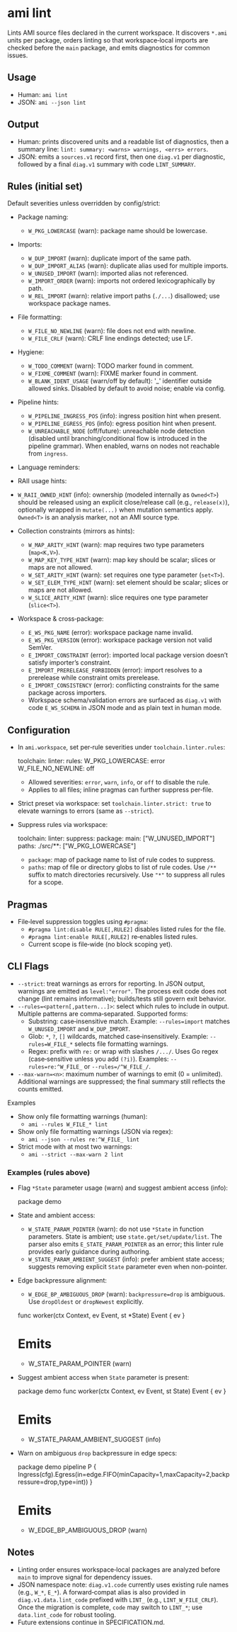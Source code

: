 # ami lint

Lints AMI source files declared in the current workspace. It discovers `*.ami` units per package, orders linting so that workspace‑local imports are checked before the `main` package, and emits diagnostics for common issues.

## Usage

- Human: `ami lint`
- JSON: `ami --json lint`

## Output

- Human: prints discovered units and a readable list of diagnostics, then a summary line: `lint: summary: <warns> warnings, <errs> errors`.
- JSON: emits a `sources.v1` record first, then one `diag.v1` per diagnostic, followed by a final `diag.v1` summary with code `LINT_SUMMARY`.

## Rules (initial set)

Default severities unless overridden by config/strict:

- Package naming:
  - `W_PKG_LOWERCASE` (warn): package name should be lowercase.

- Imports:
  - `W_DUP_IMPORT` (warn): duplicate import of the same path.
  - `W_DUP_IMPORT_ALIAS` (warn): duplicate alias used for multiple imports.
  - `W_UNUSED_IMPORT` (warn): imported alias not referenced.
  - `W_IMPORT_ORDER` (warn): imports not ordered lexicographically by path.
  - `W_REL_IMPORT` (warn): relative import paths (`./...`) disallowed; use workspace package names.

- File formatting:
  - `W_FILE_NO_NEWLINE` (warn): file does not end with newline.
  - `W_FILE_CRLF` (warn): CRLF line endings detected; use LF.

- Hygiene:
  - `W_TODO_COMMENT` (warn): TODO marker found in comment.
  - `W_FIXME_COMMENT` (warn): FIXME marker found in comment.
  - `W_BLANK_IDENT_USAGE` (warn/off by default): '_' identifier outside allowed sinks. Disabled by default to avoid noise; enable via config.

- Pipeline hints:
  - `W_PIPELINE_INGRESS_POS` (info): ingress position hint when present.
  - `W_PIPELINE_EGRESS_POS` (info): egress position hint when present.
  - `W_UNREACHABLE_NODE` (off/future): unreachable node detection (disabled until branching/conditional flow is introduced in the pipeline grammar). When enabled, warns on nodes not reachable from `ingress`.

- Language reminders:

 - RAII usage hints:
  - `W_RAII_OWNED_HINT` (info): ownership (modeled internally as `Owned<T>`) should be released using an explicit close/release call (e.g., `release(x)`), optionally wrapped in `mutate(...)` when mutation semantics apply. `Owned<T>` is an analysis marker, not an AMI source type.

- Collection constraints (mirrors as hints):
  - `W_MAP_ARITY_HINT` (warn): map requires two type parameters (`map<K,V>`).
  - `W_MAP_KEY_TYPE_HINT` (warn): map key should be scalar; slices or maps are not allowed.
  - `W_SET_ARITY_HINT` (warn): set requires one type parameter (`set<T>`).
  - `W_SET_ELEM_TYPE_HINT` (warn): set element should be scalar; slices or maps are not allowed.
  - `W_SLICE_ARITY_HINT` (warn): slice requires one type parameter (`slice<T>`).

- Workspace & cross‑package:
  - `E_WS_PKG_NAME` (error): workspace package name invalid.
  - `E_WS_PKG_VERSION` (error): workspace package version not valid SemVer.
  - `E_IMPORT_CONSTRAINT` (error): imported local package version doesn’t satisfy importer’s constraint.
  - `E_IMPORT_PRERELEASE_FORBIDDEN` (error): import resolves to a prerelease while constraint omits prerelease.
  - `E_IMPORT_CONSISTENCY` (error): conflicting constraints for the same package across importers.
  - Workspace schema/validation errors are surfaced as `diag.v1` with code `E_WS_SCHEMA` in JSON mode and as plain text in human mode.

## Configuration

- In `ami.workspace`, set per‑rule severities under `toolchain.linter.rules`:

  toolchain:
    linter:
      rules:
        W_PKG_LOWERCASE: error
        W_FILE_NO_NEWLINE: off

  - Allowed severities: `error`, `warn`, `info`, or `off` to disable the rule.
  - Applies to all files; inline pragmas can further suppress per‑file.

- Strict preset via workspace: set `toolchain.linter.strict: true` to elevate warnings to errors (same as `--strict`).

- Suppress rules via workspace:

  toolchain:
    linter:
      suppress:
        package:
          main: ["W_UNUSED_IMPORT"]
        paths:
          ./src/**: ["W_PKG_LOWERCASE"]

  - `package`: map of package name to list of rule codes to suppress.
  - `paths`: map of file or directory globs to list of rule codes. Use `/**` suffix to match directories recursively. Use `"*"` to suppress all rules for a scope.

## Pragmas

- File‑level suppression toggles using `#pragma`:
  - `#pragma lint:disable RULE[,RULE2]` disables listed rules for the file.
  - `#pragma lint:enable RULE[,RULE2]` re‑enables listed rules.
  - Current scope is file‑wide (no block scoping yet).

## CLI Flags

- `--strict`: treat warnings as errors for reporting. In JSON output, warnings are emitted as `level:"error"`. The process exit code does not change (lint remains informative); builds/tests still govern exit behavior.
- `--rules=<pattern[,pattern...]>`: select which rules to include in output. Multiple patterns are comma‑separated. Supported forms:
  - Substring: case‑insensitive match. Example: `--rules=import` matches `W_UNUSED_IMPORT` and `W_DUP_IMPORT`.
  - Glob: `*`, `?`, `[]` wildcards, matched case‑insensitively. Example: `--rules=W_FILE_*` selects file formatting warnings.
  - Regex: prefix with `re:` or wrap with slashes `/.../`. Uses Go regex (case‑sensitive unless you add `(?i)`). Examples: `--rules=re:^W_FILE_` or `--rules=/^W_FILE_/`.
- `--max-warn=<n>`: maximum number of warnings to emit (0 = unlimited). Additional warnings are suppressed; the final summary still reflects the counts emitted.

Examples

- Show only file formatting warnings (human):
  - `ami --rules W_FILE_* lint`
- Show only file formatting warnings (JSON via regex):
  - `ami --json --rules re:^W_FILE_ lint`
- Strict mode with at most two warnings:
  - `ami --strict --max-warn 2 lint`

### Examples (rules above)

- Flag `*State` parameter usage (warn) and suggest ambient access (info):

  package demo
- State and ambient access:
  - `W_STATE_PARAM_POINTER` (warn): do not use `*State` in function parameters. State is ambient; use `state.get/set/update/list`. The parser also emits `E_STATE_PARAM_POINTER` as an error; this linter rule provides early guidance during authoring.
  - `W_STATE_PARAM_AMBIENT_SUGGEST` (info): prefer ambient state access; suggests removing explicit `State` parameter even when non-pointer.

- Edge backpressure alignment:
  - `W_EDGE_BP_AMBIGUOUS_DROP` (warn): `backpressure=drop` is ambiguous. Use `dropOldest` or `dropNewest` explicitly.

  func worker(ctx Context, ev Event<int>, st *State) Event<int> { ev }

  # Emits
  - W_STATE_PARAM_POINTER (warn)

- Suggest ambient access when `State` parameter is present:

  package demo
  func worker(ctx Context, ev Event<int>, st State) Event<int> { ev }

  # Emits
  - W_STATE_PARAM_AMBIENT_SUGGEST (info)

- Warn on ambiguous `drop` backpressure in edge specs:

  package demo
  pipeline P { Ingress(cfg).Egress(in=edge.FIFO(minCapacity=1,maxCapacity=2,backpressure=drop,type=int)) }

  # Emits
  - W_EDGE_BP_AMBIGUOUS_DROP (warn)


## Notes

- Linting order ensures workspace‑local packages are analyzed before `main` to improve signal for dependency issues.
- JSON namespace note: `diag.v1.code` currently uses existing rule names (e.g., `W_*`, `E_*`). A forward‑compat alias is also provided in `diag.v1.data.lint_code` prefixed with `LINT_` (e.g., `LINT_W_FILE_CRLF`). Once the migration is complete, `code` may switch to `LINT_*`; use `data.lint_code` for robust tooling.
- Future extensions continue in SPECIFICATION.md.
